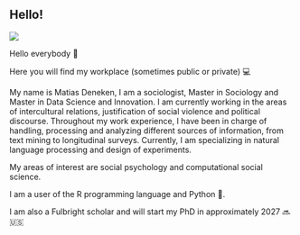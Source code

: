 ## Hello!

![](https://komarev.com/ghpvc/?username=matdknu&style=flat-square&theme=tokyonight)


Hello everybody 👋

Here you will find my workplace (sometimes public or private) 💻

My name is Matias Deneken, I am a sociologist, Master in Sociology and Master in Data Science and Innovation. 
I am currently working in the areas of intercultural relations,  justification of social violence and political discourse. Throughout my work experience, I have been in charge of handling, processing and analyzing different sources of information, from text mining to longitudinal surveys. Currently, I am specializing in natural language processing and design of experiments.

My areas of interest are social psychology and computational social science. 

I am a user of the R programming language and Python 🐍.

I am also a Fulbright scholar and will start my PhD in approximately 2027 🔜🇺🇸



